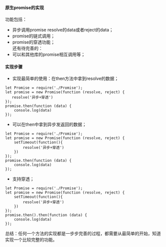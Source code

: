 #### 原生promise的实现

功能包括：
- 异步调用promise resolve的data或者reject的data；
- promise的链式调用；
- promise的穿透功能；</br>
还有待完善的：
- 可以和其他库的promise相互调用等；

#### 实现步骤
- 实现最简单的使用：在then方法中拿到resolve的数据；
```
let Promise = require('./Promise');
let promise = new Promise(function (resolve, reject) {
   resolve('异步+穿透')
});
promise.then(function (data) {
    console.log(data)
});
```
- 可以在then中拿到异步发返回的数据；
```
let Promise = require('./Promise');
let promise = new Promise(function (resolve, reject) {
    setTimeout(function(){
        resolve('异步+穿透')
    })   
});
promise.then(function (data) {
    console.log(data)
});
```
- 支持穿透；

```
let Promise = require('./Promise');
let promise = new Promise(function (resolve, reject) {
    setTimeout(function(){
        resolve('异步+穿透')
    })   
});
promise.then().then(function (data) {
    console.log(data)
});
```
总结：任何一个方法的实现都是一步步完善的过程，都需要从最简单的开始，知道实现一个比较完整的功能。
